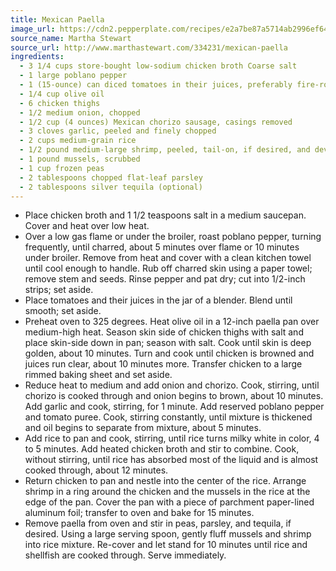 ```yaml
---
title: Mexican Paella
image_url: https://cdn2.pepperplate.com/recipes/e2a7be87a5714ab2996ef6419f4114fa.jpg
source_name: Martha Stewart
source_url: http://www.marthastewart.com/334231/mexican-paella
ingredients:
  - 3 1/4 cups store-bought low-sodium chicken broth Coarse salt
  - 1 large poblano pepper
  - 1 (15-ounce) can diced tomatoes in their juices, preferably fire-roasted
  - 1/4 cup olive oil
  - 6 chicken thighs
  - 1/2 medium onion, chopped
  - 1/2 cup (4 ounces) Mexican chorizo sausage, casings removed
  - 3 cloves garlic, peeled and finely chopped
  - 2 cups medium-grain rice
  - 1/2 pound medium-large shrimp, peeled, tail-on, if desired, and deveined
  - 1 pound mussels, scrubbed
  - 1 cup frozen peas
  - 2 tablespoons chopped flat-leaf parsley
  - 2 tablespoons silver tequila (optional)
---
```


* Place chicken broth and 1 1/2 teaspoons salt in a medium saucepan. Cover and heat over low heat.
* Over a low gas flame or under the broiler, roast poblano pepper, turning frequently, until charred, about 5 minutes over flame or 10 minutes under broiler. Remove from heat and cover with a clean kitchen towel until cool enough to handle. Rub off charred skin using a paper towel; remove stem and seeds. Rinse pepper and pat dry; cut into 1/2-inch strips; set aside.
* Place tomatoes and their juices in the jar of a blender. Blend until smooth; set aside.
* Preheat oven to 325 degrees. Heat olive oil in a 12-inch paella pan over medium-high heat. Season skin side of chicken thighs with salt and place skin-side down in pan; season with salt. Cook until skin is deep golden, about 10 minutes. Turn and cook until chicken is browned and juices run clear, about 10 minutes more. Transfer chicken to a large rimmed baking sheet and set aside.
* Reduce heat to medium and add onion and chorizo. Cook, stirring, until chorizo is cooked through and onion begins to brown, about 10 minutes. Add garlic and cook, stirring, for 1 minute. Add reserved poblano pepper and tomato puree. Cook, stirring constantly, until mixture is thickened and oil begins to separate from mixture, about 5 minutes.
* Add rice to pan and cook, stirring, until rice turns milky white in color, 4 to 5 minutes. Add heated chicken broth and stir to combine. Cook, without stirring, until rice has absorbed most of the liquid and is almost cooked through, about 12 minutes.
* Return chicken to pan and nestle into the center of the rice. Arrange shrimp in a ring around the chicken and the mussels in the rice at the edge of the pan. Cover the pan with a piece of parchment paper-lined aluminum foil; transfer to oven and bake for 15 minutes.
* Remove paella from oven and stir in peas, parsley, and tequila, if desired. Using a large serving spoon, gently fluff mussels and shrimp into rice mixture. Re-cover and let stand for 10 minutes until rice and shellfish are cooked through. Serve immediately.
